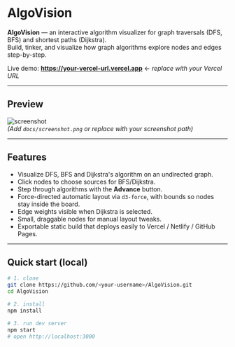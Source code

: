 # AlgoVision

**AlgoVision** — an interactive algorithm visualizer for graph traversals (DFS, BFS) and shortest paths (Dijkstra).  
Build, tinker, and visualize how graph algorithms explore nodes and edges step-by-step.

Live demo: **https://your-vercel-url.vercel.app** ← _replace with your Vercel URL_

---

## Preview

![screenshot](./docs/screenshot.png)  
*(Add `docs/screenshot.png` or replace with your screenshot path)*

---

## Features

- Visualize DFS, BFS and Dijkstra's algorithm on an undirected graph.
- Click nodes to choose sources for BFS/Dijkstra.
- Step through algorithms with the **Advance** button.
- Force-directed automatic layout via `d3-force`, with bounds so nodes stay inside the board.
- Edge weights visible when Dijkstra is selected.
- Small, draggable nodes for manual layout tweaks.
- Exportable static build that deploys easily to Vercel / Netlify / GitHub Pages.

---

## Quick start (local)

```bash
# 1. clone
git clone https://github.com/<your-username>/AlgoVision.git
cd AlgoVision

# 2. install
npm install

# 3. run dev server
npm start
# open http://localhost:3000
